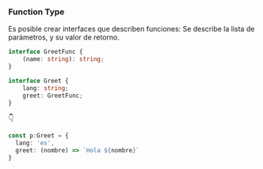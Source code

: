 ### Function Type

Es posible crear interfaces que describen funciones: Se describe la lista de parámetros, y su valor de retorno.

```typescript
interface GreetFunc {
    (name: string): string;
}

interface Greet {
    lang: string;
    greet: GreetFunc;
}
```
👇

```typescript
const p:Greet = {
  lang: 'es',
  greet: (nombre) => `Hola ${nombre}`
}
```




